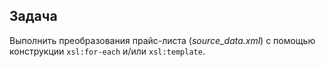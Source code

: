 ## Задача
Выполнить преобразования прайс-листа (*source_data.xml*) с помощью конструкции `xsl:for-each` и/или `xsl:template`.
